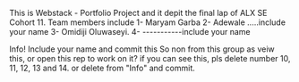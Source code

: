 This is Webstack - Portfolio Project
and it depit the final lap of ALX SE Cohort 11. 
Team members include
1- Maryam Garba
2- Adewale .....include your name
3- Omidiji Oluwaseyi.
4- -----------include your name


Info!
Include your name and commit this
So non from this group as veiw this, or open this rep to work on it?
if you can see this, pls delete number 10, 11, 12, 13 and 14.
or delete from "Info" and commit.
